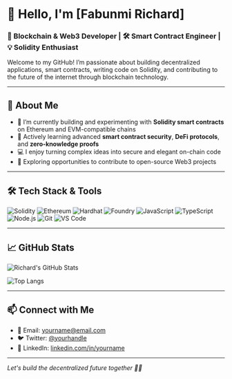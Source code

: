 # 👋 Hello, I'm [Fabunmi Richard]

### 🚀 Blockchain & Web3 Developer | 🛠 Smart Contract Engineer | 💡 Solidity Enthusiast

Welcome to my GitHub! I’m passionate about building decentralized applications, smart contracts, writing code on Solidity, and contributing to the future of the internet through blockchain technology.

---

## 🧠 About Me

- 🔭 I’m currently building and experimenting with **Solidity smart contracts** on Ethereum and EVM-compatible chains  
- 🌱 Actively learning advanced **smart contract security**, **DeFi protocols**, and **zero-knowledge proofs**
- 💻 I enjoy turning complex ideas into secure and elegant on-chain code  
- 🧩 Exploring opportunities to contribute to open-source Web3 projects

---

## 🛠 Tech Stack & Tools

![Solidity](https://img.shields.io/badge/Solidity-363636?style=for-the-badge&logo=solidity&logoColor=white)
![Ethereum](https://img.shields.io/badge/Ethereum-3C3C3D?style=for-the-badge&logo=ethereum&logoColor=white)
![Hardhat](https://img.shields.io/badge/Hardhat-181717?style=for-the-badge&logo=hardhat)
![Foundry](https://img.shields.io/badge/Foundry-000000?style=for-the-badge)
![JavaScript](https://img.shields.io/badge/JavaScript-F7DF1E?style=for-the-badge&logo=javascript&logoColor=black)
![TypeScript](https://img.shields.io/badge/TypeScript-007ACC?style=for-the-badge&logo=typescript)
![Node.js](https://img.shields.io/badge/Node.js-339933?style=for-the-badge&logo=nodedotjs&logoColor=white)
![Git](https://img.shields.io/badge/Git-F05032?style=for-the-badge&logo=git&logoColor=white)
![VS Code](https://img.shields.io/badge/VS_Code-007ACC?style=for-the-badge&logo=visual-studio-code&logoColor=white)

---

## 📈 GitHub Stats

![Richard's GitHub Stats](https://github-readme-stats.vercel.app/api?richyfabz=richyfabz&show_icons=true&theme=radical)

![Top Langs](https://github-readme-stats.vercel.app/api/top-langs/?richyfabz=richyfabz&layout=compact&theme=radical)

---

## 📫 Connect with Me

- 📧 Email: [yourname@email.com](dammifabz@gmail.com)
- 🐦 Twitter: [@yourhandle]([https://twitter.com/yourhandle](https://x.com/damilola356075?s=21&t=zy6QfiRhnNVjR0-72gs2Ow))
- 💼 LinkedIn: [linkedin.com/in/yourname]([https://linkedin.com/in/yourname](https://www.linkedin.com/in/fabunmi-richard-a686ab23b?utm_source=share&utm_campaign=share_via&utm_content=profile&utm_medium=android_app))

---

*Let's build the decentralized future together 🧱✨*
